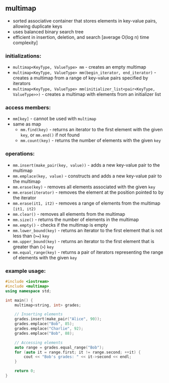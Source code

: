## multimap

- sorted associative container that stores elements in key-value pairs, allowing duplicate keys
- uses balanced binary search tree
- efficient in insertion, deletion, and search [average O(log n) time complexity]


### initializations:

- `multimap<KeyType, ValueType> mm` - creates an empty multimap
- `multimap<KeyType, ValueType> mm(begin_iterator, end_iterator)` - creates a multimap from a range of key-value pairs specified by iterators
- `multimap<KeyType, ValueType> mm(initializer_list<pair<KeyType, ValueType>>)` - creates a multimap with elements from an initializer list


### access members:

- `mm[key]` - cannot be used with `multimap`
- same as map
    - `mm.find(key)` - returns an iterator to the first element with the given `key`, or `mm.end()` if not found
    - `mm.count(key)` - returns the number of elements with the given `key`

### operations:

- `mm.insert(make_pair(key, value))` - adds a new key-value pair to the multimap
- `mm.emplace(key, value)` - constructs and adds a new key-value pair to the multimap
- `mm.erase(key)` - removes all elements associated with the given `key`
- `mm.erase(iterator)` - removes the element at the position pointed to by the iterator
- `mm.erase(it1, it2)` - removes a range of elements from the multimap `[it1, it2)`
- `mm.clear()` - removes all elements from the multimap
- `mm.size()` - returns the number of elements in the multimap
- `mm.empty()` - checks if the multimap is empty
- `mm.lower_bound(key)` - returns an iterator to the first element that is not less than (`>=`) `key`
- `mm.upper_bound(key)` - returns an iterator to the first element that is greater than (`>`) `key`
- `mm.equal_range(key)` - returns a pair of iterators representing the range of elements with the given `key`


### example usage:

```cpp
#include <iostream>
#include <multimap>
using namespace std;

int main() {
    multimap<string, int> grades;

    // Inserting elements
    grades.insert(make_pair("Alice", 90));
    grades.emplace("Bob", 85);
    grades.emplace("Charlie", 92);
    grades.emplace("Bob", 88);

    // Accessing elements
    auto range = grades.equal_range("Bob");
    for (auto it = range.first; it != range.second; ++it) {
        cout << "Bob's grades: " << it->second << endl;
    }

    return 0;
}
```
